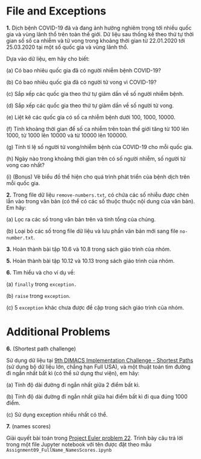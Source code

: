 # File and Exceptions

**1.** Dịch bệnh COVID-19 đã và đang ảnh hưởng nghiêm trọng tới nhiều quốc gia và vùng lãnh thổ
trên toàn thế giới. Dữ liệu sau thống kê theo thứ tự thời gian số số ca nhiễm và tử vong trong khoảng
thời gian từ 22.01.2020 tới 25.03.2020 tại một số quốc gia và vùng lãnh thổ.

Dựa vào dữ liệu, em hãy cho biết:

(a) Có bao nhiêu quốc gia đã có người nhiễm bệnh COVID-19?

(b) Có bao nhiêu quốc gia đã có người tử vong vì COVID-19?

(c) Sắp xếp các quốc gia theo thứ tự giảm dần về số người nhiễm bệnh.

(d) Sắp xếp các quốc gia theo thứ tự giảm dần về số người tử vong.

(e) Liệt kê các quốc gia có số ca nhiễm bệnh dưới 100, 1000, 10000.

(f) Tính khoảng thời gian để số ca nhiễm trên toàn thế giới tăng từ 100 lên 1000, từ 1000 lên 10000
và từ 10000 lên 100000.

(g) Tính tỉ lệ số người tử vong/nhiễm bệnh của COVID-19 cho mỗi quốc gia.

(h) Ngày nào trong khoảng thời gian trên có số người nhiễm, số người tử vong cao nhất?

(i) (Bonus) Vẽ biểu đồ thể hiện cho quá trình phát triển của bệnh dịch trên mỗi quốc gia.


**2.** Trong file dữ liệu `remove-numbers.txt`, có chứa các số nhiễu được chèn lẫn vào trong văn bản (có
thể có các số thuộc thuộc nội dung của văn bản). Em hãy:

(a) Lọc ra các số trong văn bản trên và tính tổng của chúng.

(b) Loại bỏ các số trong file dữ liệu và lưu phần văn bản mới sang file `no-number.txt`.

**3.** Hoàn thành bài tập 10.6 và 10.8 trong sách giáo trình của nhóm.

**5.** Hoàn thành bài tập 10.12 và 10.13 trong sách giáo trình của nhóm.

**6.** Tìm hiểu và cho ví dụ về:

(a) `finally` trong `exception.`

(b) `raise` trong `exception`.

(c) 5 `exception` khác chưa được đề cập trong sách giáo trình của nhóm.

# Additional Problems

**6.** (Shortest path challenge)

Sử dụng dữ liệu tại [9th DIMACS Implementation Challenge - Shortest Paths](http://users.diag.uniroma1.it/challenge9/download.shtml) (sử dụng bộ dữ liệu lớn,
chẳng hạn Full USA), và một thuật toán tìm đường đi ngắn nhất bất kì (có thể sử dụng thư viện), em
hãy:

(a) Tính độ dài đường đi ngắn nhất giữa 2 điểm bất kì.

(b) Tính độ dài đường đi ngắn nhất giữa hai điểm bất kì đi qua đúng 1000 điểm.

(c) Sử dụng exception nhiều nhất có thể.

**7.** (names scores)

Giải quyết bài toán trong [Project Euler problem 22](https://projecteuler.net/problem=22). Trình bày câu trả lời trong một file Jupyter notebook
với tên được đặt theo mẫu `Assignment09_FullName_NamesScores.ipynb`